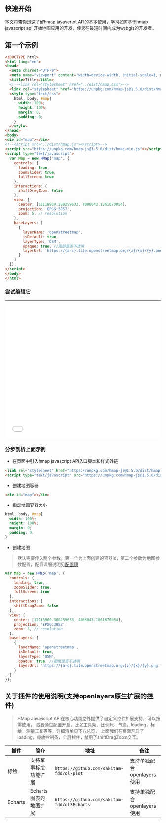 ## 快速开始

本文将带你迅速了解hmap javascript API的基本使用，学习如何基于hmap javascript api
开始地图应用的开发，使您在最短时间内成为webgis的开发者。

## 第一个示例

```html
<!DOCTYPE html>
<html lang="en">
<head>
  <meta charset="UTF-8">
  <meta name="viewport" content="width=device-width, initial-scale=1, maximum-scale=1">
  <title>Title</title>
  <!--<link rel="stylesheet" href="../dist/hmap.css">-->
  <link rel="stylesheet" href="https://unpkg.com/hmap-js@1.5.0/dist/hmap.min.css">
  <style type="text/css">
    html, body, #map{
      width: 100%;
      height: 100%;
      margin: 0;
      padding: 0;
    }
  </style>
</head>
<body>
<div id="map"></div>
<!--<script src="../dist/hmap.js"></script>-->
<script src="https://unpkg.com/hmap-js@1.5.0/dist/hmap.min.js"></script>
<script type="text/javascript">
  var Map = new HMap('map', {
    controls: {
      loading: true,
      zoomSlider: true,
      fullScreen: true
    },
    interactions: {
      shiftDragZoom: false
    },
    view: {
      center: [12118909.300259633, 4086043.1061670054],
      projection: 'EPSG:3857',
      zoom: 5, // resolution
    },
    baseLayers: [
      {
        layerName: 'openstreetmap',
        isDefault: true,
        layerType: 'OSM',
        opaque: true, //图层是否不透明
        layerUrl: 'https://{a-c}.tile.openstreetmap.org/{z}/{x}/{y}.png'
      }
    ]
  });
</script>
</body>
</html>
```

### 尝试编辑它
---
<iframe width="100%" height="430" src="//jsfiddle.net/sakitamfdd/pjz8cuxw/embedded/result,html,js/?bodyColor=fff" allowfullscreen="allowfullscreen" frameborder="0"></iframe>

### 分步剖析上面示例

* 在页面中引入hmap javascript API入口脚本和样式外链

```html
<link rel="stylesheet" href="https://unpkg.com/hmap-js@1.5.0/dist/hmap.min.css">
<script type="text/javascript" src="https://unpkg.com/hmap-js@1.5.0/dist/hmap.min.js"></script>
```

* 创建地图容器

```html
<div id="map"></div>
``` 

* 指定地图容器大小

```css
html, body, #map{
  width: 100%;
  height: 100%;
  margin: 0;
  padding: 0;
}
```

* 创建地图

> 默认需要传入两个参数，第一个为上面创建的容器id，第二个参数为地图参数配置，配置详细说明见[配置项](api/props.md)

```javascript
var Map = new HMap('map', {
  controls: {
    loading: true,
    zoomSlider: true,
    fullScreen: true
  },
  interactions: {
    shiftDragZoom: false
  },
  view: {
    center: [12118909.300259633, 4086043.1061670054],
    projection: 'EPSG:3857',
    zoom: 5, // resolution
  },
  baseLayers: [
    {
      layerName: 'openstreetmap',
      isDefault: true,
      layerType: 'OSM',
      opaque: true, //图层是否不透明
      layerUrl: 'https://{a-c}.tile.openstreetmap.org/{z}/{x}/{y}.png'
    }
  ]
});
```

## 关于插件的使用说明(支持openlayers原生扩展的控件)

> HMap JavaScript API在核心功能之外提供了自定义控件扩展支持，可以按需使用，
  或者通过配置开启，比如工具条、比例尺、气泡，loading，标绘，测量工具等等，详细清单见下方总览，
  上面我们在页面开启了loading，缩放控制条，全屏控件，禁用了shiftDragZoom交互。
   

| 插件 | 简介 | 地址 | 备注 |
| --- | --- | --- | --- |
| 标绘 | 支持军事标绘功能扩展 | `https://github.com/sakitam-fdd/ol-plot` | 支持单独配合openlayers使用 |
| Echarts | Echarts图表的地图扩展 | `https://github.com/sakitam-fdd/ol3Echarts` | 支持单独配合openlayers使用 |
